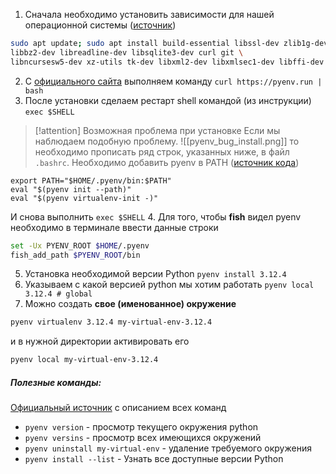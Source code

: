 1. Сначала необходимо установить зависимости для нашей операционной системы ([источник](https://github.com/pyenv/pyenv/wiki#suggested-build-environment)) 
```bash
sudo apt update; sudo apt install build-essential libssl-dev zlib1g-dev \
libbz2-dev libreadline-dev libsqlite3-dev curl git \
libncursesw5-dev xz-utils tk-dev libxml2-dev libxmlsec1-dev libffi-dev liblzma-dev
```
2. С [официального сайта](https://github.com/pyenv/pyenv-installer )  выполняем команду
`curl https://pyenv.run | bash`
3. После установки сделаем рестарт shell командой (из инструкции)
`exec $SHELL`

> [!attention] Возможная проблема при установке
> Если мы наблюдаем подобную проблему.
> ![[pyenv_bug_install.png]]
> то необходимо прописать ряд строк, указанных ниже, в файл `.bashrc`. 
> Необходимо добавить pyenv в PATH ([источник кода](https://github.com/pyenv/pyenv-installer))
```
export PATH="$HOME/.pyenv/bin:$PATH"
eval "$(pyenv init --path)"
eval "$(pyenv virtualenv-init -)"
```
И снова выполнить `exec $SHELL`
4. Для того, чтобы **fish** видел pyenv необходимо в терминале ввести данные строки 
```bash
set -Ux PYENV_ROOT $HOME/.pyenv
fish_add_path $PYENV_ROOT/bin
``` 
5. Установка необходимой версии Python
`pyenv install 3.12.4`
6. Указываем с какой версией python мы хотим работать
`pyenv local 3.12.4 # global`
7. Можно создать **свое (именованное) окружение**
```bash
pyenv virtualenv 3.12.4 my-virtual-env-3.12.4
```
и в нужной директории активировать его
```bash
pyenv local my-virtual-env-3.12.4
```

##### Полезные команды:
[Официальный источник](https://github.com/pyenv/pyenv/blob/master/COMMANDS.md#pyenv-local) с описанием всех команд
- `pyenv version` - просмотр текущего окружения python
- `pyenv versins` - просмотр всех имеющихся окружений
- `pyenv uninstall my-virtual-env` - удаление требуемого окружения
- `pyenv install --list`  - Узнать все доступные версии Python



